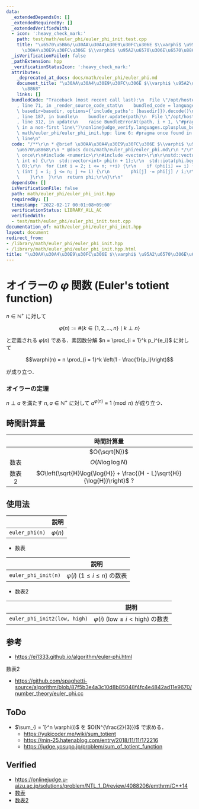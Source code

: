 ```yaml
---
data:
  _extendedDependsOn: []
  _extendedRequiredBy: []
  _extendedVerifiedWith:
  - icon: ':heavy_check_mark:'
    path: test/math/euler_phi/euler_phi_init.test.cpp
    title: "\u6570\u5B66/\u30AA\u30A4\u30E9\u30FC\u306E $\\varphi$ \u95A2\u6570/\u30AA\
      \u30A4\u30E9\u30FC\u306E $\\varphi$ \u95A2\u6570\u306E\u6570\u8868"
  _isVerificationFailed: false
  _pathExtension: hpp
  _verificationStatusIcon: ':heavy_check_mark:'
  attributes:
    _deprecated_at_docs: docs/math/euler_phi/euler_phi.md
    document_title: "\u30AA\u30A4\u30E9\u30FC\u306E $\\varphi$ \u95A2\u6570\u306E\u6570\
      \u8868"
    links: []
  bundledCode: "Traceback (most recent call last):\n  File \"/opt/hostedtoolcache/Python/3.10.4/x64/lib/python3.10/site-packages/onlinejudge_verify/documentation/build.py\"\
    , line 71, in _render_source_code_stat\n    bundled_code = language.bundle(stat.path,\
    \ basedir=basedir, options={'include_paths': [basedir]}).decode()\n  File \"/opt/hostedtoolcache/Python/3.10.4/x64/lib/python3.10/site-packages/onlinejudge_verify/languages/cplusplus.py\"\
    , line 187, in bundle\n    bundler.update(path)\n  File \"/opt/hostedtoolcache/Python/3.10.4/x64/lib/python3.10/site-packages/onlinejudge_verify/languages/cplusplus_bundle.py\"\
    , line 312, in update\n    raise BundleErrorAt(path, i + 1, \"#pragma once found\
    \ in a non-first line\")\nonlinejudge_verify.languages.cplusplus_bundle.BundleErrorAt:\
    \ math/euler_phi/euler_phi_init.hpp: line 6: #pragma once found in a non-first\
    \ line\n"
  code: "/**\r\n * @brief \u30AA\u30A4\u30E9\u30FC\u306E $\\varphi$ \u95A2\u6570\u306E\
    \u6570\u8868\r\n * @docs docs/math/euler_phi/euler_phi.md\r\n */\r\n\r\n#pragma\
    \ once\r\n#include <numeric>\r\n#include <vector>\r\n\r\nstd::vector<int> euler_phi_init(const\
    \ int n) {\r\n  std::vector<int> phi(n + 1);\r\n  std::iota(phi.begin(), phi.end(),\
    \ 0);\r\n  for (int i = 2; i <= n; ++i) {\r\n    if (phi[i] == i) {\r\n      for\
    \ (int j = i; j <= n; j += i) {\r\n        phi[j] -= phi[j] / i;\r\n      }\r\n\
    \    }\r\n  }\r\n  return phi;\r\n}\r\n"
  dependsOn: []
  isVerificationFile: false
  path: math/euler_phi/euler_phi_init.hpp
  requiredBy: []
  timestamp: '2022-02-17 00:01:08+09:00'
  verificationStatus: LIBRARY_ALL_AC
  verifiedWith:
  - test/math/euler_phi/euler_phi_init.test.cpp
documentation_of: math/euler_phi/euler_phi_init.hpp
layout: document
redirect_from:
- /library/math/euler_phi/euler_phi_init.hpp
- /library/math/euler_phi/euler_phi_init.hpp.html
title: "\u30AA\u30A4\u30E9\u30FC\u306E $\\varphi$ \u95A2\u6570\u306E\u6570\u8868"
---
```

# オイラーの $\varphi$ 関数 (Euler's totient function)

$n \in \mathbb{N}^+$ に対して

$$\varphi(n) \mathrel{:=} \# \lbrace k \in \lbrace 1, 2, \ldots, n \rbrace \mid k \perp n \rbrace$$

と定義される $\varphi(n)$ である．素因数分解 $n = \prod_{i = 1}^k p_i^{e_i}$ に対して

$$\varphi(n) = n \prod_{i = 1}^k \left(1 - \frac{1}{p_i}\right)$$

が成り立つ．


### オイラーの定理

$n \perp a$ を満たす $n, a \in \mathbb{N}^+$ に対して $a^{\varphi(n)} \equiv 1 \pmod{n}$ が成り立つ．


## 時間計算量

||時間計算量|
|:--:|:--:|
||$O(\sqrt{N})$|
|数表|$O(N\log{\log{N}})$|
|数表2|$O\left(\sqrt{H}\log{\log{H}} + \frac{(H - L)\sqrt{H}}{\log{H}}\right)$ ?|


## 使用法

||説明|
|:--:|:--:|
|`euler_phi(n)`|$\varphi(n)$|

- 数表

||説明|
|:--:|:--:|
|`euler_phi_init(n)`|$\varphi(i)$ ($1 \leq i \leq n$) の数表|

- 数表2

||説明|
|:--:|:--:|
|`euler_phi_init2(low, high)`|$\varphi(i)$ ($\mathrm{low} \leq i < \mathrm{high}$) の数表|


## 参考

- https://ei1333.github.io/algorithm/euler-phi.html

数表2
- https://github.com/spaghetti-source/algorithm/blob/87f5b3e4a3c10d8b85048f4fc4e4842ad11e9670/number_theory/euler_phi.cc


## ToDo

- $\sum_{i = 1}^n \varphi(i)$ を $O(N^{\frac{2}{3}})$ で求める．
  - https://yukicoder.me/wiki/sum_totient
  - https://min-25.hatenablog.com/entry/2018/11/11/172216
  - https://judge.yosupo.jp/problem/sum_of_totient_function


## Verified

- https://onlinejudge.u-aizu.ac.jp/solutions/problem/NTL_1_D/review/4088206/emthrm/C++14
- [数表](https://onlinejudge.u-aizu.ac.jp/solutions/problem/NTL_1_D/review/4088232/emthrm/C++14)
- [数表2](https://onlinejudge.u-aizu.ac.jp/solutions/problem/NTL_1_D/review/4088268/emthrm/C++14)
